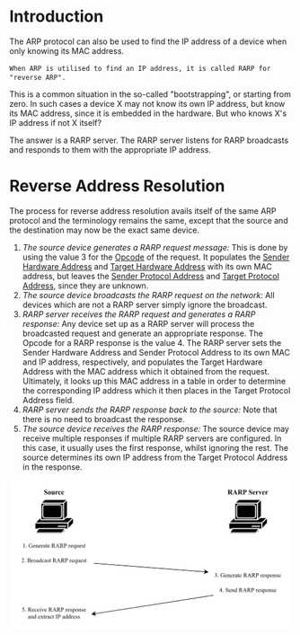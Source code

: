 # Introduction
The ARP protocol can also be used to find the IP address of a device when only knowing its MAC address. 

```admonish note title="RARP"
When ARP is utilised to find an IP address, it is called RARP for "reverse ARP".
```

This is a common situation in the so-called "bootstrapping", or starting from zero. In such cases a device X may not know its own IP address, but know its MAC address, since it is embedded in the hardware. But who knows X's IP address if not X itself?

The answer is a RARP server. The RARP server listens for RARP broadcasts and responds to them with the appropriate IP address.

# Reverse Address Resolution
The process for reverse address resolution avails itself of the same ARP protocol and the terminology remains the same, except that the source and the destination may now be the exact same device.

1. *The source device generates a RARP request message:* This is done by using the value 3 for the [Opcode](ARP%20Message%20Format.md) of the request. It populates the [Sender Hardware Address](index.md) and [Target Hardware Address](index.md) with its own MAC address, but leaves the [Sender Protocol Address](index.md) and [Target Protocol Address](index.md), since they are unknown.
2. *The source device broadcasts the RARP request on the network:* All devices which are not a RARP server simply ignore the broadcast.
3. *RARP server receives the RARP request and generates a RARP response:* Any device set up as a RARP server will process the broadcasted request and generate an appropriate response. The Opcode for a RARP response is the value 4. The RARP server sets the Sender Hardware Address and Sender Protocol Address to its own MAC and IP address, respectively, and populates the Target Hardware Address with the MAC address which it obtained from the request. Ultimately, it looks up this MAC address in a table in order to determine the corresponding IP address which it then places in the Target Protocol Address field.
4. *RARP server sends the RARP response back to the source:* Note that there is no need to broadcast the response.
5. *The source device receives the RARP response:* The source device may receive multiple responses if multiple RARP servers are configured. In this case, it usually uses the first response, whilst ignoring the rest. The source determines its own IP address from the Target Protocol Address in the response.

![](Resources/Images/Reverse%20Address%20Resolution.svg)